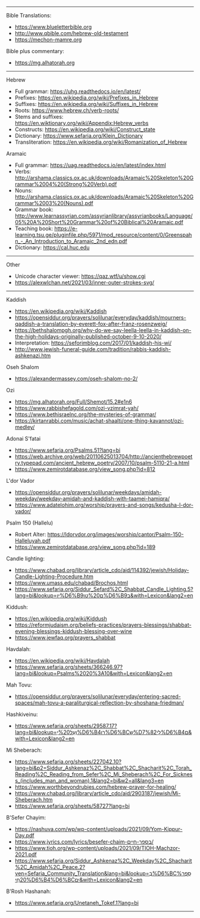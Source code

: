 
-------------------------------------------------------------------------------

Bible Translations:
- https://www.blueletterbible.org
- http://www.qbible.com/hebrew-old-testament
- https://mechon-mamre.org

Bible plus commentary:
- https://mg.alhatorah.org

-------------------------------------------------------------------------------

Hebrew
- Full grammar: https://uhg.readthedocs.io/en/latest/
- Prefixes: https://en.wikipedia.org/wiki/Prefixes_in_Hebrew
- Suffixes: https://en.wikipedia.org/wiki/Suffixes_in_Hebrew
- Roots: https://www.hebrew.ch/verb-roots/
- Stems and suffixes: https://en.wiktionary.org/wiki/Appendix:Hebrew_verbs
- Constructs: https://en.wikipedia.org/wiki/Construct_state
- Dictionary: https://www.sefaria.org/Klein_Dictionary
- Transliteration: https://en.wikipedia.org/wiki/Romanization_of_Hebrew

Aramaic
- Full grammar: https://uag.readthedocs.io/en/latest/index.html
- Verbs: http://arshama.classics.ox.ac.uk/downloads/Aramaic%20Skeleton%20Grammar%2004%20(Strong%20Verb).pdf
- Nouns: http://arshama.classics.ox.ac.uk/downloads/Aramaic%20Skeleton%20Grammar%2003%20(Nouns).pdf
- Grammar book: http://www.learnassyrian.com/assyrianlibrary/assyrianbooks/Language/05%20A%20Short%20Grammar%20of%20Biblical%20Aramaic.pdf
- Teaching book: https://e-learning.tsu.ge/pluginfile.php/5971/mod_resource/content/0/Greenspahn_-_An_Introduction_to_Aramaic_2nd_edn.pdf
- Dictionary: https://cal.huc.edu

-------------------------------------------------------------------------------

Other
- Unicode character viewer: https://qaz.wtf/u/show.cgi
- https://alexwlchan.net/2021/03/inner-outer-strokes-svg/

-------------------------------------------------------------------------------

Kaddish
- https://en.wikipedia.org/wiki/Kaddish
- https://opensiddur.org/prayers/solilunar/everyday/kaddish/mourners-qaddish-a-translation-by-everett-fox-after-franz-rosenzweig/
- https://bethshalompgh.org/why-do-we-say-leella-leella-in-kaddish-on-the-high-holidays-originally-published-october-9-10-2020/
- Interpretation: https://seforimblog.com/2017/01/kaddish-his-wi/
- http://www.jewish-funeral-guide.com/tradition/rabbis-kaddish-ashkenazi.htm

Oseh Shalom
- https://alexandermassey.com/oseh-shalom-no-2/

Ozi
- https://mg.alhatorah.org/Full/Shemot/15.2#e1n6
- https://www.rabbishefagold.com/ozi-vzimrat-yah/
- https://www.bethisraelnc.org/the-mysteries-of-grammar/
- https://kirtanrabbi.com/music/achat-shaalti/one-thing-kavannot/ozi-medley/

Adonai S'fatai
- https://www.sefaria.org/Psalms.51?lang=bi
- https://web.archive.org/web/20110625013704/http://ancienthebrewpoetry.typepad.com/ancient_hebrew_poetry/2007/10/psalm-5110-21-a.html
- https://www.zemirotdatabase.org/view_song.php?id=812

L'dor Vador
- https://opensiddur.org/prayers/solilunar/weekdays/amidah-weekday/weekday-amidah-and-kaddish-with-taamei-hamiqra/
- https://www.adatelohim.org/worship/prayers-and-songs/kedusha-l-dor-vador/

Psalm 150 (Hallelu)
- Robert Alter: https://ldorvdor.org/images/worship/cantor/Psalm-150-Halleluyah.pdf
- https://www.zemirotdatabase.org/view_song.php?id=189

Candle lighting:
- https://www.chabad.org/library/article_cdo/aid/114392/jewish/Holiday-Candle-Lighting-Procedure.htm
- https://www.umass.edu/chabad/Brochos.html
- https://www.sefaria.org/Siddur_Sefard%2C_Shabbat_Candle_Lighting.5?lang=bi&lookup=יו%D6%B9ם%20טו%D6%B9ב&with=Lexicon&lang2=en

Kiddush:
- https://en.wikipedia.org/wiki/Kiddush
- https://reformjudaism.org/beliefs-practices/prayers-blessings/shabbat-evening-blessings-kiddush-blessing-over-wine
- https://www.jewfaq.org/prayers_shabbat

Havdalah:
- https://en.wikipedia.org/wiki/Havdalah
- https://www.sefaria.org/sheets/366246.97?lang=bi&lookup=Psalms%2020%3A10&with=Lexicon&lang2=en

Mah Tovu:
- https://opensiddur.org/prayers/solilunar/everyday/entering-sacred-spaces/mah-tovu-a-paraliturgical-reflection-by-shoshana-friedman/

Hashkiveinu:
- https://www.sefaria.org/sheets/29587.17?lang=bi&lookup=וְעַל%20יְ%D6%B4רו%D6%BCשָ%D7%82לָי%D6%B4ם&with=Lexicon&lang2=en

Mi Sheberach:
- https://www.sefaria.org/sheets/227042.10?lang=bi&p2=Siddur_Ashkenaz%2C_Shabbat%2C_Shacharit%2C_Torah_Reading%2C_Reading_from_Sefer%2C_Mi_Sheberach%2C_For_Sickness_(includes_man_and_woman).1&lang2=bi&w2=all&lang3=en
- https://www.worthbeyondrubies.com/hebrew-prayer-for-healing/
- https://www.chabad.org/library/article_cdo/aid/2903187/jewish/Mi-Sheberach.htm
- https://www.sefaria.org/sheets/58727?lang=bi

B'Sefer Chayim:
- https://nashuva.com/wp/wp-content/uploads/2021/09/Yom-Kippur-Day.pdf
- https://www.jyrics.com/lyrics/besefer-chaim-בספר-חיים/
- https://www.tioh.org/wp-content/uploads/2021/09/TIOH-Machzor-2021.pdf
- https://www.sefaria.org/Siddur_Ashkenaz%2C_Weekday%2C_Shacharit%2C_Amidah%2C_Peace.2?ven=Sefaria_Community_Translation&lang=bi&lookup=בְ%D6%BCסֵֽפֶר%20חַי%D6%B4%D6%BCים&with=Lexicon&lang2=en

B'Rosh Hashanah:
- https://www.sefaria.org/Unetaneh_Tokef.1?lang=bi

-------------------------------------------------------------------------------
